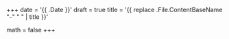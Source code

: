 +++
date = '{{ .Date }}'
draft = true
title = '{{ replace .File.ContentBaseName "-" " " | title }}'

math = false
+++
